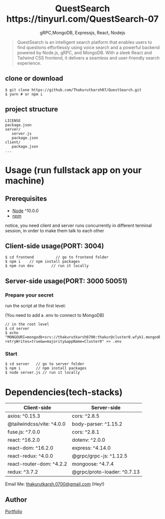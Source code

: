 <h1 align="center">
QuestSearch</br>
https://tinyurl.com/QuestSearch-07
</h1>
<p align="center">
gRPC,MongoDB, Expressjs, React, Nodejs
</p>

> QuestSearch is an intelligent search platform that enables users to find questions effortlessly using voice search and 
a powerful backend powered by Node.js, gRPC, and MongoDB. With a sleek React and Tailwind CSS frontend, it delivers a seamless and user-friendly search experience.

## clone or download
```terminal
$ git clone https://github.com/Thakurutkarsh07/QuestSearch.git
$ yarn # or npm i
```

## project structure
```terminal
LICENSE
package.json
server/
   server.js
   package.json
client/
   package.json
...
```

# Usage (run fullstack app on your machine)

## Prerequisites
- [Node](https://nodejs.org/en/download/) ^10.0.0
- [npm](https://nodejs.org/en/download/package-manager/)

notice, you need client and server runs concurrently in different terminal session, in order to make them talk to each other

## Client-side usage(PORT: 3004)
```terminal
$ cd frontend          // go to frontend folder
$ npm i    // npm install packages
$ npm run dev        // run it locally
```

## Server-side usage(PORT: 3000 50051)

### Prepare your secret

run the script at the first level:

(You need to add a .env to connect to MongoDB)

```terminal
// in the root level
$ cd server
$ echo "MONGOURI=mongodb+srv://thakurutkarsh0700:thakur@cluster0.wfyk1.mongodb.net/?retryWrites=true&w=majority&appName=Cluster0" >> .env
```

### Start

```terminal
$ cd server   // go to server folder
$ npm i       // npm install packages
$ node server.js // run it locally
```

# Dependencies(tech-stacks)
Client-side | Server-side
--- | ---
axios: ^0.15.3 | cors: ^2.8.5
@tailwindcss/vite: ^4.0.0|body-parser: ^1.15.2
fuse.js: ^7.0.0 | cors: ^2.8.1
react: ^16.2.0 | dotenv: ^2.0.0
react-dom: ^16.2.0 | express: ^4.14.0
react-redux: ^4.0.0 | @grpc/grpc-js: ^1.12.5
react-router-dom: ^4.2.2 | mongoose: ^4.7.4
redux: ^3.7.2 | @grpc/proto-loader: ^0.7.13

Email Me: thakurutkarsh.0700@gmail.com (Hey!)

## Author
[Portfolio](https://utkarsh-portfolio-a0699.web.app/)
